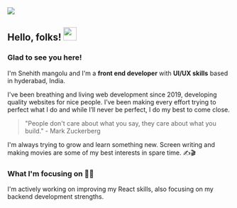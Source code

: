 <img src="https://export-download.canva.com/OG_QI/DAEbEpOG_QI/33/0/0001-3124986989.png?X-Amz-Algorithm=AWS4-HMAC-SHA256&X-Amz-Credential=AKIAJHKNGJLC2J7OGJ6Q%2F20210618%2Fus-east-1%2Fs3%2Faws4_request&X-Amz-Date=20210618T175127Z&X-Amz-Expires=85798&X-Amz-Signature=06cdf259b9edb3da606e5bd5fc0094c72bac724b1d045931f8486f95dfeca93b&X-Amz-SignedHeaders=host&response-content-disposition=attachment%3B%20filename%2A%3DUTF-8%27%27Black%2520Technology%2520LinkedIn%2520Banner.png&response-expires=Sat%2C%2019%20Jun%202021%2017%3A41%3A25%20GMT"/>

##  Hello, folks! <img src="https://raw.githubusercontent.com/MartinHeinz/MartinHeinz/master/wave.gif" width="30px">
### Glad to see you here!
I'm Snehith mangolu and I'm a **front end developer** with **UI/UX skills** based in hyderabad, India.

I've been breathing and living web development since 2019, developing quality websites for nice people. I’ve been making every effort trying to perfect what I do and while I’ll never be perfect, I do my best to come close. 

> "People don't care about what you say, they care about what you build." - Mark Zuckerberg

I'm always trying to grow and learn something new. Screen writing and making movies are some of my best interests in spare time. ✍️🎬

### What I'm focusing on 👨‍💻
I'm actively working on improving my React skills, also focusing on my backend development strengths.


<!---
Snehith1710/Snehith1710 is a ✨ special ✨ repository because its `README.md` (this file) appears on your GitHub profile.
You can click the Preview link to take a look at your changes.
--->
